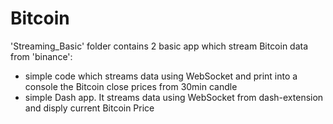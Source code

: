 # Bitcoin

'Streaming_Basic' folder contains 2 basic app which stream Bitcoin data from 'binance':
- simple code which streams data using WebSocket and print into a console the Bitcoin close prices from 30min candle
- simple Dash app. It streams data using WebSocket from dash-extension and disply current Bitcoin Price 
